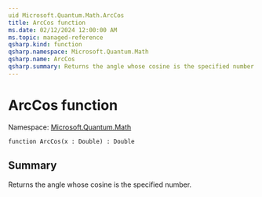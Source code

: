 ```yaml
---
uid Microsoft.Quantum.Math.ArcCos
title: ArcCos function
ms.date: 02/12/2024 12:00:00 AM
ms.topic: managed-reference
qsharp.kind: function
qsharp.namespace: Microsoft.Quantum.Math
qsharp.name: ArcCos
qsharp.summary: Returns the angle whose cosine is the specified number.
---
```


# ArcCos function

Namespace: [Microsoft.Quantum.Math](xref:Microsoft.Quantum.Math)

```qsharp
function ArcCos(x : Double) : Double
```

## Summary
Returns the angle whose cosine is the specified number.
